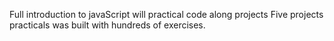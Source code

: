 Full introduction to javaScript will practical code along projects
Five projects practicals was built with hundreds of exercises.